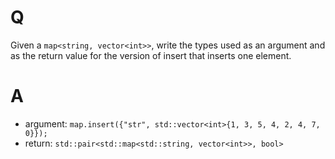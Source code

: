 # Q
Given a `map<string, vector<int>>`, write the types
used as an argument and as the return value for the version of insert that
inserts one element.

# A
- argument: `map.insert({"str", std::vector<int>{1, 3, 5, 4, 2, 4, 7, 0}});`
- return: `std::pair<std::map<std::string, vector<int>>, bool>`